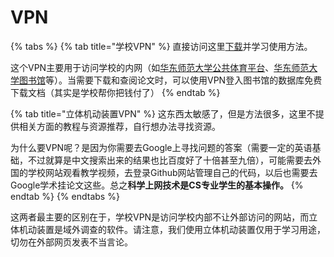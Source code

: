 # VPN

{% tabs %}
{% tab title="学校VPN" %}
直接访问这里[下载](https://docs.ecnu.edu.cn/vpn/)并学习使用方法。

这个VPN主要用于访问学校的内网（如[华东师范大学公共体育平台](https://peclub.ecnu.edu.cn/)、[华东师范大学图书馆](http://www.lib.ecnu.edu.cn/)等）。当需要下载和查阅论文时，可以使用VPN登入图书馆的数据库免费下载文档（其实是学校帮你把钱付了）
{% endtab %}

{% tab title="立体机动装置VPN" %}
这东西太敏感了，但是方法很多，这里不提供相关方面的教程与资源推荐，自行想办法寻找资源。

为什么要VPN呢？是因为你需要去Google上寻找问题的答案（需要一定的英语基础，不过就算是中文搜索出来的结果也比百度好了十倍甚至九倍），可能需要去外国的学校网站观看教学视频，去登录Github网站管理自己的代码，以后也需要去Google学术挂论文这些。总之**科学上网技术是CS专业学生的基本操作。**
{% endtab %}
{% endtabs %}

这两者最主要的区别在于，学校VPN是访问学校内部不让外部访问的网站，而立体机动装置是域外调查的软件。请注意，我们使用立体机动装置仅用于学习用途，切勿在外部网页发表不当言论。

